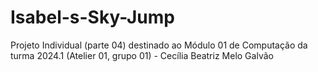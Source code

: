 # Isabel-s-Sky-Jump
Projeto Individual (parte 04) destinado ao Módulo 01 de Computação da turma 2024.1 (Atelier 01, grupo 01) - Cecília Beatriz Melo Galvão
